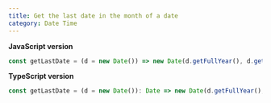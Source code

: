 ```yaml
---
title: Get the last date in the month of a date
category: Date Time
---
```


**JavaScript version**

```js
const getLastDate = (d = new Date()) => new Date(d.getFullYear(), d.getMonth() + 1, 0);
```

**TypeScript version**

```js
const getLastDate = (d = new Date()): Date => new Date(d.getFullYear(), d.getMonth() + 1, 0);
```
